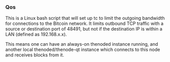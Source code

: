 ### Qos ###

This is a Linux bash script that will set up tc to limit the outgoing bandwidth for connections to the Bitcoin network. It limits outbound TCP traffic with a source or destination port of 48491, but not if the destination IP is within a LAN (defined as 192.168.x.x).

This means one can have an always-on thenoded instance running, and another local thenoded/thenode-qt instance which connects to this node and receives blocks from it.
